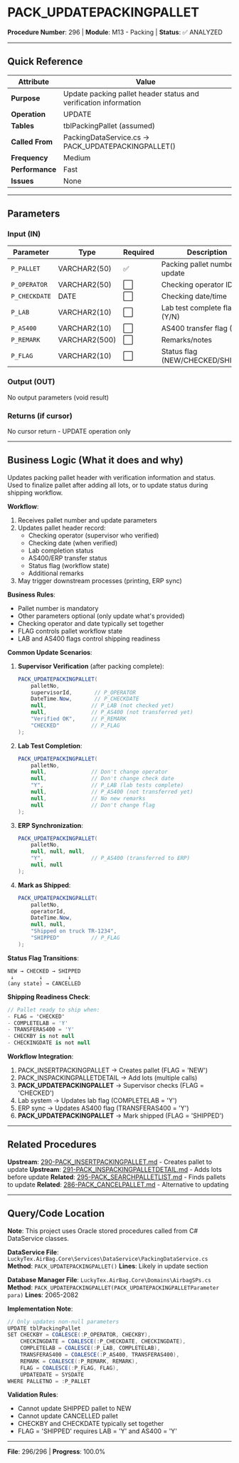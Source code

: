 # PACK_UPDATEPACKINGPALLET

**Procedure Number**: 296 | **Module**: M13 - Packing | **Status**: ✅ ANALYZED

---

## Quick Reference

| Attribute | Value |
|-----------|-------|
| **Purpose** | Update packing pallet header status and verification information |
| **Operation** | UPDATE |
| **Tables** | tblPackingPallet (assumed) |
| **Called From** | PackingDataService.cs → PACK_UPDATEPACKINGPALLET() |
| **Frequency** | Medium |
| **Performance** | Fast |
| **Issues** | None |

---

## Parameters

### Input (IN)

| Parameter | Type | Required | Description |
|-----------|------|----------|-------------|
| `P_PALLET` | VARCHAR2(50) | ✅ | Packing pallet number to update |
| `P_OPERATOR` | VARCHAR2(50) | ⬜ | Checking operator ID |
| `P_CHECKDATE` | DATE | ⬜ | Checking date/time |
| `P_LAB` | VARCHAR2(10) | ⬜ | Lab test complete flag (Y/N) |
| `P_AS400` | VARCHAR2(10) | ⬜ | AS400 transfer flag (Y/N) |
| `P_REMARK` | VARCHAR2(500) | ⬜ | Remarks/notes |
| `P_FLAG` | VARCHAR2(10) | ⬜ | Status flag (NEW/CHECKED/SHIPPED) |

### Output (OUT)

No output parameters (void result)

### Returns (if cursor)

No cursor return - UPDATE operation only

---

## Business Logic (What it does and why)

Updates packing pallet header with verification information and status. Used to finalize pallet after adding all lots, or to update status during shipping workflow.

**Workflow**:
1. Receives pallet number and update parameters
2. Updates pallet header record:
   - Checking operator (supervisor who verified)
   - Checking date (when verified)
   - Lab completion status
   - AS400/ERP transfer status
   - Status flag (workflow state)
   - Additional remarks
3. May trigger downstream processes (printing, ERP sync)

**Business Rules**:
- Pallet number is mandatory
- Other parameters optional (only update what's provided)
- Checking operator and date typically set together
- FLAG controls pallet workflow state
- LAB and AS400 flags control shipping readiness

**Common Update Scenarios**:

1. **Supervisor Verification** (after packing complete):
   ```csharp
   PACK_UPDATEPACKINGPALLET(
       palletNo,
       supervisorId,       // P_OPERATOR
       DateTime.Now,       // P_CHECKDATE
       null,              // P_LAB (not checked yet)
       null,              // P_AS400 (not transferred yet)
       "Verified OK",     // P_REMARK
       "CHECKED"          // P_FLAG
   );
   ```

2. **Lab Test Completion**:
   ```csharp
   PACK_UPDATEPACKINGPALLET(
       palletNo,
       null,              // Don't change operator
       null,              // Don't change check date
       "Y",               // P_LAB (lab tests complete)
       null,              // P_AS400 (not transferred yet)
       null,              // No new remarks
       null               // Don't change flag
   );
   ```

3. **ERP Synchronization**:
   ```csharp
   PACK_UPDATEPACKINGPALLET(
       palletNo,
       null, null, null,
       "Y",               // P_AS400 (transferred to ERP)
       null, null
   );
   ```

4. **Mark as Shipped**:
   ```csharp
   PACK_UPDATEPACKINGPALLET(
       palletNo,
       operatorId,
       DateTime.Now,
       null, null,
       "Shipped on truck TR-1234",
       "SHIPPED"          // P_FLAG
   );
   ```

**Status Flag Transitions**:
```
NEW → CHECKED → SHIPPED
 ↓        ↓        ↓
(any state) → CANCELLED
```

**Shipping Readiness Check**:
```csharp
// Pallet ready to ship when:
- FLAG = 'CHECKED'
- COMPLETELAB = 'Y'
- TRANSFERAS400 = 'Y'
- CHECKBY is not null
- CHECKINGDATE is not null
```

**Workflow Integration**:
1. PACK_INSERTPACKINGPALLET → Creates pallet (FLAG = 'NEW')
2. PACK_INSPACKINGPALLETDETAIL → Add lots (multiple calls)
3. **PACK_UPDATEPACKINGPALLET** → Supervisor checks (FLAG = 'CHECKED')
4. Lab system → Updates lab flag (COMPLETELAB = 'Y')
5. ERP sync → Updates AS400 flag (TRANSFERAS400 = 'Y')
6. **PACK_UPDATEPACKINGPALLET** → Mark shipped (FLAG = 'SHIPPED')

---

## Related Procedures

**Upstream**: [290-PACK_INSERTPACKINGPALLET.md](./290-PACK_INSERTPACKINGPALLET.md) - Creates pallet to update
**Upstream**: [291-PACK_INSPACKINGPALLETDETAIL.md](./291-PACK_INSPACKINGPALLETDETAIL.md) - Adds lots before update
**Related**: [295-PACK_SEARCHPALLETLIST.md](./295-PACK_SEARCHPALLETLIST.md) - Finds pallets to update
**Related**: [286-PACK_CANCELPALLET.md](./286-PACK_CANCELPALLET.md) - Alternative to updating

---

## Query/Code Location

**Note**: This project uses Oracle stored procedures called from C# DataService classes.

**DataService File**: `LuckyTex.AirBag.Core\Services\DataService\PackingDataService.cs`
**Method**: `PACK_UPDATEPACKINGPALLET()`
**Lines**: Likely in update section

**Database Manager File**: `LuckyTex.AirBag.Core\Domains\AirbagSPs.cs`
**Method**: `PACK_UPDATEPACKINGPALLET(PACK_UPDATEPACKINGPALLETParameter para)`
**Lines**: 2065-2082

**Implementation Note**:
```csharp
// Only updates non-null parameters
UPDATE tblPackingPallet
SET CHECKBY = COALESCE(:P_OPERATOR, CHECKBY),
    CHECKINGDATE = COALESCE(:P_CHECKDATE, CHECKINGDATE),
    COMPLETELAB = COALESCE(:P_LAB, COMPLETELAB),
    TRANSFERAS400 = COALESCE(:P_AS400, TRANSFERAS400),
    REMARK = COALESCE(:P_REMARK, REMARK),
    FLAG = COALESCE(:P_FLAG, FLAG),
    UPDATEDATE = SYSDATE
WHERE PALLETNO = :P_PALLET
```

**Validation Rules**:
- Cannot update SHIPPED pallet to NEW
- Cannot update CANCELLED pallet
- CHECKBY and CHECKDATE typically set together
- FLAG = 'SHIPPED' requires LAB = 'Y' and AS400 = 'Y'

---

**File**: 296/296 | **Progress**: 100.0%
